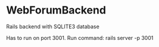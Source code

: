 # WebForumBackend
Rails backend with SQLITE3 database

Has to run on port 3001.
Run command: rails server -p 3001
